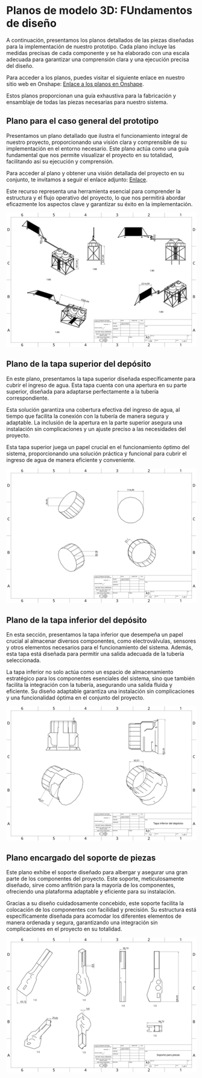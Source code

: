 # Planos de modelo 3D: FUndamentos de diseño
A continuación, presentamos los planos detallados de las piezas diseñadas para la implementación de nuestro prototipo. Cada plano incluye las medidas precisas de cada componente y se ha elaborado con una escala adecuada para garantizar una comprensión clara y una ejecución precisa del diseño.

Para acceder a los planos, puedes visitar el siguiente enlace en nuestro sitio web en Onshape: [Enlace a los planos en Onshape](https://cad.onshape.com/documents/cc9e02225aae8275c3c8f27e/w/b128d80675d2ab795cd25d2e/e/f28ed6c071b9b30cab8a14a2).

Estos planos proporcionan una guía exhaustiva para la fabricación y ensamblaje de todas las piezas necesarias para nuestro sistema.

## Plano para el caso general del prototipo
Presentamos un plano detallado que ilustra el funcionamiento integral de nuestro proyecto, proporcionando una visión clara y comprensible de su implementación en el entorno necesario. Este plano actúa como una guía fundamental que nos permite visualizar el proyecto en su totalidad, facilitando así su ejecución y comprensión.

Para acceder al plano y obtener una visión detallada del proyecto en su conjunto, te invitamos a seguir el enlace adjunto: [Enlace](https://cad.onshape.com/documents/cc9e02225aae8275c3c8f27e/w/b128d80675d2ab795cd25d2e/e/0115bade469a71c71e1744d0).

Este recurso representa una herramienta esencial para comprender la estructura y el flujo operativo del proyecto, lo que nos permitirá abordar eficazmente los aspectos clave y garantizar su éxito en la implementación.

<img src="https://github.com/Alexander-Manosalva-Peralta/Proyecto-De-Fundamentos/blob/main/Imagenes/General%20plano.png">

## Plano de la tapa superior del depósito
En este plano, presentamos la tapa superior diseñada específicamente para cubrir el ingreso de agua. Esta tapa cuenta con una apertura en su parte superior, diseñada para adaptarse perfectamente a la tubería correspondiente.

Esta solución garantiza una cobertura efectiva del ingreso de agua, al tiempo que facilita la conexión con la tubería de manera segura y adaptable. La inclusión de la apertura en la parte superior asegura una instalación sin complicaciones y un ajuste preciso a las necesidades del proyecto.

Esta tapa superior juega un papel crucial en el funcionamiento óptimo del sistema, proporcionando una solución práctica y funcional para cubrir el ingreso de agua de manera eficiente y conveniente.

<img src="https://github.com/Alexander-Manosalva-Peralta/Proyecto-De-Fundamentos/blob/main/Imagenes/Tapa%20superior.png">

## Plano de la tapa inferior del depósito 
En esta sección, presentamos la tapa inferior que desempeña un papel crucial al almacenar diversos componentes, como electroválvulas, sensores y otros elementos necesarios para el funcionamiento del sistema. Además, esta tapa está diseñada para permitir una salida adecuada de la tubería seleccionada.

La tapa inferior no solo actúa como un espacio de almacenamiento estratégico para los componentes esenciales del sistema, sino que también facilita la integración con la tubería, asegurando una salida 
fluida y eficiente. Su diseño adaptable garantiza una instalación sin complicaciones y una funcionalidad óptima en el conjunto del proyecto. 

<img src="https://github.com/Alexander-Manosalva-Peralta/Proyecto-De-Fundamentos/blob/main/Imagenes/Tapa%20inferior.png">

## Plano encargado del soporte de piezas
Este plano exhibe el soporte diseñado para albergar y asegurar una gran parte de los componentes del proyecto. Este soporte, meticulosamente diseñado, sirve como anfitrión para la mayoría de los componentes, ofreciendo una plataforma adaptable y eficiente para su instalación.

Gracias a su diseño cuidadosamente concebido, este soporte facilita la colocación de los componentes con facilidad y precisión. Su estructura está específicamente diseñada para acomodar los diferentes elementos de manera ordenada y segura, garantizando una integración sin complicaciones en el proyecto en su totalidad.

<img src="https://github.com/Alexander-Manosalva-Peralta/Proyecto-De-Fundamentos/blob/main/Imagenes/Soporte%20para%20piezas.png">



